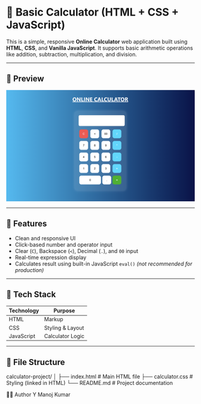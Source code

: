 # 🧮 Basic Calculator (HTML + CSS + JavaScript)

This is a simple, responsive **Online Calculator** web application built using **HTML**, **CSS**, and **Vanilla JavaScript**. It supports basic arithmetic operations like addition, subtraction, multiplication, and division.

---

## 📸 Preview

![Calculator UI Preview](preview.png) 

---

## 🚀 Features

- Clean and responsive UI
- Click-based number and operator input
- Clear (`C`), Backspace (`<`), Decimal (`.`), and `00` input
- Real-time expression display
- Calculates result using built-in JavaScript `eval()` *(not recommended for production)*

---

## 🔧 Tech Stack

| Technology | Purpose        |
|------------|----------------|
| HTML       | Markup         |
| CSS        | Styling & Layout |
| JavaScript | Calculator Logic |

---

## 📂 File Structure

calculator-project/
│
├── index.html # Main HTML file
├── calculator.css # Styling (linked in HTML)
└── README.md # Project documentation

🙋‍♂️ Author
Y Manoj Kumar